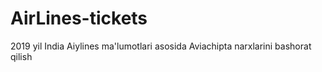 # AirLines-tickets
2019 yil India Aiylines ma'lumotlari asosida Aviachipta narxlarini bashorat qilish
